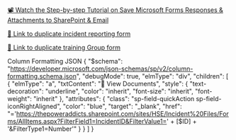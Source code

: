 [📽️ Watch the Step-by-step Tutorial on Save Microsoft Forms Responses & Attachments to SharePoint & Email](https://youtu.be/0U5jax-zMIc "Save Microsoft Forms Responses & Attachments to SharePoint & Email")

[🔗 Link to duplicate incident reporting form](https://forms.office.com/Pages/ShareFormPage.aspx?id=VmlEBz1JyEKtBek5y1IVP0ItwN2SxE1FlM53ige1uMZUMVFYOEpOR05RU05KM0NUMFhFWFZQMTdMMi4u&sharetoken=eNLSYjs7NvFuAqbxg2OA)

[🔗 Link to duplicate training Group form](https://forms.office.com/Pages/ShareFormPage.aspx?id=VmlEBz1JyEKtBek5y1IVP9rzU8kEae5Gs4vu1rIZ73lUQVRaUUE1R1dON1Q2S1ZXUFhKNVVSN0ZXOCQlQCN0PWcu&sharetoken=1wOZdoj43P6cqLm97B8y)

Column Formatting JSON
{
  "$schema": "https://developer.microsoft.com/json-schemas/sp/v2/column-formatting.schema.json",
  "debugMode": true,
  "elmType": "div",
  "children": [
    {
      "elmType": "a",
      "txtContent": "📁 View Documents",
      "style": {
        "text-decoration": "underline",
        "color": "inherit",
        "font-size": "inherit",
        "font-weight": "inherit"
      },
      "attributes": {
        "class": "sp-field-quickAction sp-field-iconRightAligned",
        "color": "blue",
        "target": "_blank",
        "href": "='https://thepoweraddicts.sharepoint.com/sites/HSE/Incident%20Files/Forms/AllItems.aspx?FilterField1=IncidentID&FilterValue1=' + [$ID] + '&FilterType1=Number'"
      }
    }
  ]
}
